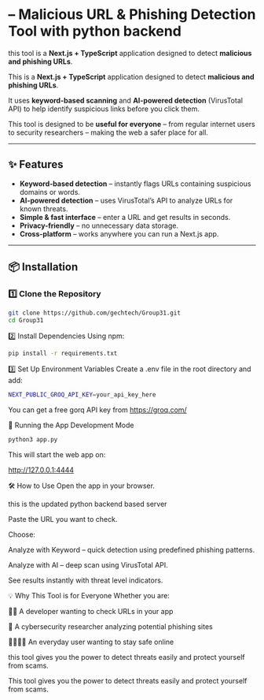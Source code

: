 # – Malicious URL & Phishing Detection Tool with python backend

this tool is a **Next.js + TypeScript** application designed to detect **malicious and phishing URLs**.  

This is a **Next.js + TypeScript** application designed to detect **malicious and phishing URLs**.  

It uses **keyword-based scanning** and **AI-powered detection** (VirusTotal API) to help identify suspicious links before you click them.

This tool is designed to be **useful for everyone** – from regular internet users to security researchers – making the web a safer place for all.

---

## ✨ Features

- **Keyword-based detection** – instantly flags URLs containing suspicious domains or words.
- **AI-powered detection** – uses VirusTotal’s API to analyze URLs for known threats.
- **Simple & fast interface** – enter a URL and get results in seconds.
- **Privacy-friendly** – no unnecessary data storage.
- **Cross-platform** – works anywhere you can run a Next.js app.

---

## 📦 Installation

### 1️⃣ Clone the Repository
```bash
git clone https://github.com/gechtech/Group31.git
cd Group31
```



2️⃣ Install Dependencies
Using npm:
```bash
pip install -r requirements.txt
```

3️⃣ Set Up Environment Variables
Create a .env file in the root directory and add:
```bash
NEXT_PUBLIC_GROQ_API_KEY=your_api_key_here
```
You can get a free gorq API key from https://groq.com/

🚀 Running the App
Development Mode
```bash
python3 app.py
```

This will start the  web app on:

http://127.0.0.1:4444



🛠 How to Use
Open the app in your browser.

this is the updated python backend based server 

Paste the URL you want to check.

Choose:

Analyze with Keyword – quick detection using predefined phishing patterns.

Analyze with AI – deep scan using VirusTotal API.

See results instantly with threat level indicators.

💡 Why This Tool is for Everyone
Whether you are:

🧑‍💻 A developer wanting to check URLs in your app

🔐 A cybersecurity researcher analyzing potential phishing sites

👨‍👩‍👧‍👦 An everyday user wanting to stay safe online


this tool gives you the power to detect threats easily and protect yourself from scams.

This tool gives you the power to detect threats easily and protect yourself from scams.








